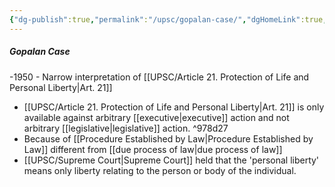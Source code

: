 ```yaml
---
{"dg-publish":true,"permalink":"/upsc/gopalan-case/","dgHomeLink":true,"dgPassFrontmatter":false}
---
```


##### Gopalan Case
-1950 - Narrow interpretation of [[UPSC/Article 21. Protection of Life and Personal Liberty|Art. 21]]
-  [[UPSC/Article 21. Protection of Life and Personal Liberty|Art. 21]] is only available against arbitrary [[executive|executive]] action and not arbitrary [[legislative|legislative]] action.  ^978d27
- Because of [[Procedure Established by Law|Procedure Established by Law]] different from [[due process of law|due process of law]]
- [[UPSC/Supreme Court|Supreme Court]] held that the 'personal liberty' means only liberty relating to the person or body of the individual. 